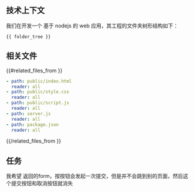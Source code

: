 ## 技术上下文

我们在开发一个 基于 nodejs 的 web 应用，其工程的文件夹树形结构如下：

```
{{ folder_tree }}
```

## 相关文件

{{#related_files_from }}
```yaml
- path: public/index.html
  reader: all
- path: public/style.css
  reader: all
- path: public/script.js
  reader: all  
- path: server.js
  reader: all    
- path: package.json
  reader: all    
```
{{/related_files_from }}

## 任务

我希望 返回的form，按按钮会发起一次提交，但是并不会跳到别的页面，然后这个提交按钮和取消按钮就消失